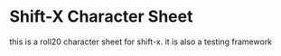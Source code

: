 # Shift-X Character Sheet

this is a roll20 character sheet for shift-x. 
it is also a testing framework 
